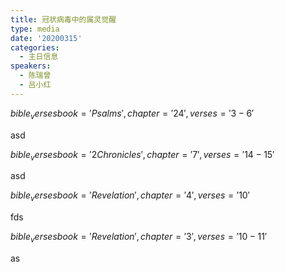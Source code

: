 ```yaml
---
title: 冠状病毒中的属灵觉醒
type: media
date: '20200315'
categories:
  - 主日信息
speakers:
  - 陈瑞曾
  - 吕小红
---
```

$bible_verses book='Psalms', chapter='24', verses='3-6'$

asd

$bible_verses book='2 Chronicles', chapter='7', verses='14-15'$

asd

$bible_verses book='Revelation', chapter='4', verses='10'$

fds

$bible_verses book='Revelation', chapter='3', verses='10-11'$

as
